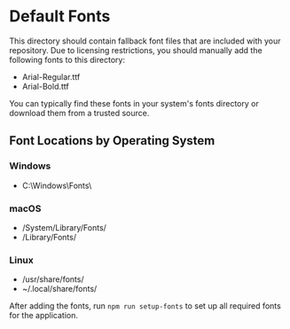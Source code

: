 # Default Fonts

This directory should contain fallback font files that are included with your repository.
Due to licensing restrictions, you should manually add the following fonts to this directory:

- Arial-Regular.ttf
- Arial-Bold.ttf

You can typically find these fonts in your system's fonts directory or download them from a trusted source.

## Font Locations by Operating System

### Windows
- C:\Windows\Fonts\

### macOS
- /System/Library/Fonts/
- /Library/Fonts/

### Linux
- /usr/share/fonts/
- ~/.local/share/fonts/

After adding the fonts, run `npm run setup-fonts` to set up all required fonts for the application.
